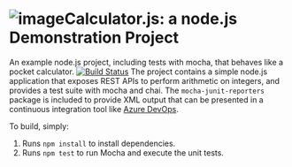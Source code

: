 ![image](https://github.com/mc230923497/calculator/assets/145974336/274b320d-d5f8-474d-97ca-445ecbb5ae99)Calculator.js: a node.js Demonstration Project
==============================================
An example node.js project, including tests with mocha, that behaves like
a pocket calculator.
[![Build Status](https://dev.azure.com/mc230923497/calculator/_apis/build/status%2Fmc230923497.calculator?branchName=master)](https://dev.azure.com/mc230923497/calculator/_build/latest?definitionId=1&branchName=master)
The project contains a simple node.js application that exposes REST APIs
to perform arithmetic on integers, and provides a test suite with mocha
and chai.  The `mocha-junit-reporters` package is included to provide XML
output that can be presented in a continuous integration tool like
[Azure DevOps](https://azure.com/devops).

To build, simply:

1. Runs `npm install` to install dependencies.
2. Runs `npm test` to run Mocha and execute the unit tests.

